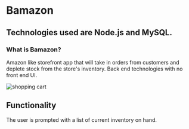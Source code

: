 # Bamazon

## Technologies used are Node.js and MySQL.

### What is Bamazon?

Amazon like storefront app that will take in orders from customers and deplete stock from the store's inventory. Back end technologies
with no front end UI.


![shopping cart](https://user-images.githubusercontent.com/30742763/35469152-7ae5e642-02fd-11e8-914a-84299237a58c.jpg)

## Functionality

The user is prompted with a list of current inventory on hand. 
